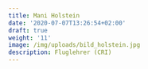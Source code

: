 ```yaml
---
title: Mani Holstein
date: '2020-07-07T13:26:54+02:00'
draft: true
weight: '11'
image: /img/uploads/bild_holstein.jpg
description: Fluglehrer (CRI)
---
```


